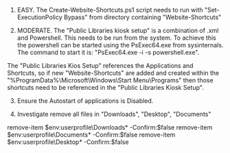 

1. EASY. 
The Create-Website-Shortcuts.ps1 script needs to run with "Set-ExecutionPolicy Bypass" from directory containing "Website-Shortcuts"

2. MODERATE. 
The "Public Libraries kiosk setup" is a combination of .xml and Powershell. This needs to be run from the system. To achieve this the powershell can be started using
the PsExec64.exe from sysinternals. The command to start it is: "PsExec64.exe -i -s powershell.exe".

The "Public Libraries Kios Setup" references the Applications and Shortcuts, so if new "Website-Shortcuts" are added and created within the "%ProgramData%\Microsoft\Windows\Start Menu\Programs"
then those shortcuts need to be referenced in the "Public Libraries Kiosk Setup".

3. Ensure the Autostart of applications is Disabled.

4. Investigate remove all files in "Downloads", "Desktop", "Documents"

remove-item $env:userprofile\Downloads* -Confirm:$false
remove-item $env:userprofile\Documents* -Confirm:$false
remove-item $env:userprofile\Desktop* -Confirm:$false
